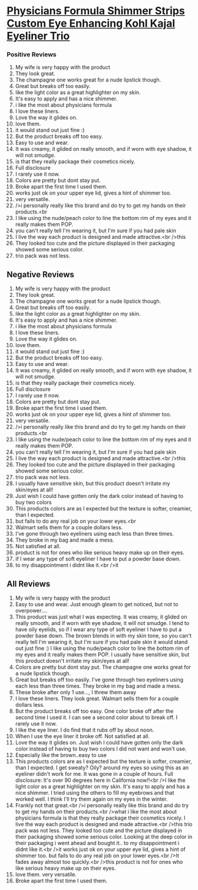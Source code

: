 # [Physicians Formula Shimmer Strips Custom Eye Enhancing Kohl Kajal Eyeliner Trio](https://products.checkmycream.com/products/Physicians-Formula-Shimmer-Strips-Custom-Eye-Enhancing-Kohl-Kajal-Eyeliner-Trio.html)

### Positive Reviews

<ol>
      <li>My wife is very happy with the product</li>
      <li>They look great.</li>
      <li>The champagne one works great for a nude lipstick though.</li>
      <li>Great but breaks off too easily.</li>
      <li>like the light color as a great highlighter on my skin.</li>
      <li>It&#x27;s easy to apply and has a nice shimmer.</li>
      <li>i like the most about physicians formula</li>
      <li>I love these liners.</li>
      <li>Love the way it glides on.</li>
      <li>love them.</li>
      <li>it would stand out just fine :)</li>
      <li>But the product breaks off too easy.  </li>
      <li>Easy to use and wear.  </li>
      <li>It was creamy, it glided on really smooth, and if worn with eye shadow, it will not smudge.  </li>
      <li>is that they really package their cosmetics nicely.</li>
      <li>Full disclosure</li>
      <li>I rarely use it now.</li>
      <li>Colors are pretty but dont stay put.</li>
      <li>Broke apart the first time I used them.</li>
      <li>works just ok on your upper eye lid, gives a hint of shimmer too.</li>
      <li>very versatile.</li>
      <li>/&gt;i personally really like this brand and do try to get my hands on their products.&lt;br</li>
      <li>I like using the nude/peach color to line the bottom rim of my eyes and it really makes them POP.  </li>
      <li>you can&#x27;t really tell I&#x27;m wearing it, but I&#x27;m sure if you had pale skin</li>
      <li>I live the way each product is designed and made attractive.&lt;br /&gt;this</li>
      <li>They looked too cute and the picture displayed in their packaging showed some serious color.</li>
      <li>trio pack was not less.</li>
</ol>


<h2>Negative Reviews</h2>
<ol>
<li> My wife is very happy with the product</li>
<li> They look great.</li>
<li> The champagne one works great for a nude lipstick though.</li>
<li> Great but breaks off too easily.</li>
<li> like the light color as a great highlighter on my skin.</li>
<li> It&#x27;s easy to apply and has a nice shimmer.</li>
<li> i like the most about physicians formula</li>
<li> I love these liners.</li>
<li> Love the way it glides on.</li>
<li> love them.</li>
<li> it would stand out just fine :)</li>
<li> But the product breaks off too easy.  </li>
<li> Easy to use and wear.  </li>
<li> It was creamy, it glided on really smooth, and if worn with eye shadow, it will not smudge.  </li>
<li> is that they really package their cosmetics nicely.</li>
<li> Full disclosure</li>
<li> I rarely use it now.</li>
<li> Colors are pretty but dont stay put.</li>
<li> Broke apart the first time I used them.</li>
<li> works just ok on your upper eye lid, gives a hint of shimmer too.</li>
<li> very versatile.</li>
<li> /&gt;i personally really like this brand and do try to get my hands on their products.&lt;br</li>
<li> I like using the nude/peach color to line the bottom rim of my eyes and it really makes them POP.  </li>
<li> you can&#x27;t really tell I&#x27;m wearing it, but I&#x27;m sure if you had pale skin</li>
<li> I live the way each product is designed and made attractive.&lt;br /&gt;this</li>
<li> They looked too cute and the picture displayed in their packaging showed some serious color.</li>
<li> trio pack was not less.</li>
<li> I usually have sensitive skin, but this product doesn&#x27;t irritate my skin/eyes at all!</li>
<li> Just wish I could have gotten only the dark color instead of having to buy two colors</li>
<li> This products colors are as I expected but the texture is softer, creamier, than I expected.</li>
<li> but fails to do any real job on your lower eyes.&lt;br</li>
<li> Walmart sells them for a couple dollars less.</li>
<li> I&#x27;ve gone through two eyeliners using each less than three times.</li>
<li> They broke in my bag and made a mess.</li>
<li> Not satisfied at all.</li>
<li> product is not for ones who like serious heavy make up on their eyes.</li>
<li> if I wear any type of soft eyeliner I have to put a powder base down.  </li>
<li> to my disappointment i didnt like it.&lt;br /&gt;it</li>
</ol>

<h2>All Reviews</h2>

<ol>
    <li> My wife is very happy with the product</li>
    <li> Easy to use and wear.  Just enough gleam to get noticed, but not to overpower....</li>
    <li> This product was just what I was expecting.  It was creamy, it glided on really smooth, and if worn with eye shadow, it will not smudge.  I tend to have oily eyelids, so if I wear any type of soft eyeliner I have to put a powder base down.  The brown blends in with my skin tone, so you can&#x27;t really tell I&#x27;m wearing it, but I&#x27;m sure if you had pale skin it would stand out just fine :) I like using the nude/peach color to line the bottom rim of my eyes and it really makes them POP.  I usually have sensitive skin, but this product doesn&#x27;t irritate my skin/eyes at all!</li>
    <li> Colors are pretty but dont stay put. The champagne one works great for a nude lipstick though.</li>
    <li> Great but breaks off too easily. I&#x27;ve gone through two eyeliners using each less than three times. They broke in my bag and made a mess.</li>
    <li> These broke after only 1 use..., I threw them away</li>
    <li> I love these liners. They look great. Walmart sells them for a couple dollars less.</li>
    <li> But the product breaks off too easy.  One color broke off after the second time I used it.  I can see a second color about to break off.  I rarely use it now.</li>
    <li> I like the eye liner. I do find that it rubs off by about noon.</li>
    <li> When I use the eye liner it broke off. Not satisfied at all.</li>
    <li> Love the way it glides on. Just wish I could have gotten only the dark color instead of having to buy two colors I did not want and won&#x27;t use.</li>
    <li> Especially like the brown..easy to use</li>
    <li> This products colors are as I expected but the texture is softer, creamier, than I expected. I get sweaty? Oily? around my eyes so using this as an eyeliner didn&#x27;t work for me. It was gone in a couple of hours. Full disclosure: It&#x27;s over 90 degrees here in California now!!&lt;br /&gt;I like the light color as a great highlighter on my skin. It&#x27;s easy to apply and has a nice shimmer. I tried using the others to fill my eyebrows and that worked well. I think I&#x27;ll try them again on my eyes in the winter.</li>
    <li> Frankly not that great.&lt;br /&gt;i personally really like this brand and do try to get my hands on their products.&lt;br /&gt;what i like the most about physicians formula is that they really package their cosmetics nicely. I live the way each product is designed and made attractive.&lt;br /&gt;this trio pack was not less. They looked too cute and the picture displayed in their packaging showed some serious color. Looking at the deep color in their packaging i went ahead and bought it.. to my disappointment i didnt like it.&lt;br /&gt;it works just ok on your upper eye lid, gives a hint of shimmer too. but fails to do any real job on your lower eyes.&lt;br /&gt;It fades away almost too quickly.&lt;br /&gt;this product is not for ones who like serious heavy make up on their eyes.</li>
    <li> love them. very versatile.</li>
    <li> Broke apart the first time I used them.</li>
</ol>





